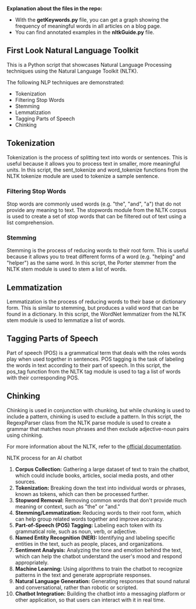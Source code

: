 

**Explanation about the files in the repo:**

- With the **getKeywords.py** file, you can get a graph showing the frequency of meaningful words in all articles on a blog page.
- You can find annotated examples in the **nltkGuide.py** file.


## First Look  Natural Language Toolkit

This is a Python script that showcases Natural Language Processing techniques using the Natural Language Toolkit (NLTK).

The following NLP techniques are demonstrated:

- Tokenization
- Filtering Stop Words
- Stemming
- Lemmatization
- Tagging Parts of Speech
- Chinking

## Tokenization

Tokenization is the process of splitting text into words or sentences. This is useful because it allows you to process text in smaller, more meaningful units. In this script, the sent_tokenize and word_tokenize functions from the NLTK tokenize module are used to tokenize a sample sentence.

### Filtering Stop Words

Stop words are commonly used words (e.g. "the", "and", "a") that do not provide any meaning to text. The stopwords module from the NLTK corpus is used to create a set of stop words that can be filtered out of text using a list comprehension.

### Stemming

Stemming is the process of reducing words to their root form. This is useful because it allows you to treat different forms of a word (e.g. "helping" and "helper") as the same word. In this script, the Porter stemmer from the NLTK stem module is used to stem a list of words.

## Lemmatization

Lemmatization is the process of reducing words to their base or dictionary form. This is similar to stemming, but produces a valid word that can be found in a dictionary. In this script, the WordNet lemmatizer from the NLTK stem module is used to lemmatize a list of words.

## Tagging Parts of Speech

Part of speech (POS) is a grammatical term that deals with the roles words play when used together in sentences. POS tagging is the task of labeling the words in text according to their part of speech. In this script, the pos_tag function from the NLTK tag module is used to tag a list of words with their corresponding POS.

## Chinking

Chinking is used in conjunction with chunking, but while chunking is used to include a pattern, chinking is used to exclude a pattern. In this script, the RegexpParser class from the NLTK parse module is used to create a grammar that matches noun phrases and then exclude adjective-noun pairs using chinking.

For more information about the NLTK, refer to the [official documentation](https://www.nltk.org/).


NLTK process for an AI chatbot

1. **Corpus Collection:** Gathering a large dataset of text to train the chatbot, which could include books, articles, social media posts, and other sources.
2. **Tokenization:** Breaking down the text into individual words or phrases, known as tokens, which can then be processed further.
3. **Stopword Removal:** Removing common words that don't provide much meaning or context, such as "the" or "and."
4. **Stemming/Lemmatization:** Reducing words to their root form, which can help group related words together and improve accuracy.
5. **Part-of-Speech (POS) Tagging:** Labeling each token with its grammatical role, such as noun, verb, or adjective.
6. **Named Entity Recognition (NER):** Identifying and labeling specific entities in the text, such as people, places, and organizations.
7. **Sentiment Analysis:** Analyzing the tone and emotion behind the text, which can help the chatbot understand the user's mood and respond appropriately.
8. **Machine Learning:** Using algorithms to train the chatbot to recognize patterns in the text and generate appropriate responses.
9. **Natural Language Generation:** Generating responses that sound natural and conversational, rather than robotic or scripted.
10. **Chatbot Integration:** Building the chatbot into a messaging platform or other application, so that users can interact with it in real time.
